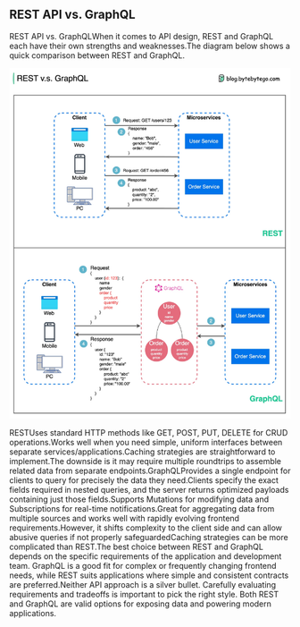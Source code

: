 ## REST API vs. GraphQL
REST API vs. GraphQLWhen it comes to API design, REST and GraphQL each have their own strengths and weaknesses.The diagram below shows a quick comparison between REST and GraphQL.<p>
  <img src="../images/graphQL.jpg">
</p>
RESTUses standard HTTP methods like GET, POST, PUT, DELETE for CRUD operations.Works well when you need simple, uniform interfaces between separate services/applications.Caching strategies are straightforward to implement.The downside is it may require multiple roundtrips to assemble related data from separate endpoints.GraphQLProvides a single endpoint for clients to query for precisely the data they need.Clients specify the exact fields required in nested queries, and the server returns optimized payloads containing just those fields.Supports Mutations for modifying data and Subscriptions for real-time notifications.Great for aggregating data from multiple sources and works well with rapidly evolving frontend requirements.However, it shifts complexity to the client side and can allow abusive queries if not properly safeguardedCaching strategies can be more complicated than REST.The best choice between REST and GraphQL depends on the specific requirements of the application and development team. GraphQL is a good fit for complex or frequently changing frontend needs, while REST suits applications where simple and consistent contracts are preferred.Neither API approach is a silver bullet. Carefully evaluating requirements and tradeoffs is important to pick the right style. Both REST and GraphQL are valid options for exposing data and powering modern applications.